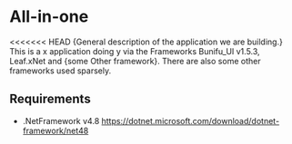 # All-in-one
<<<<<<< HEAD
{General description of the application we are building.}
This is a x application doing y via the Frameworks Bunifu_UI v1.5.3, Leaf.xNet and {some Other framework}. There are also some other frameworks used sparsely.

Requirements
---
* .NetFramework v4.8
    https://dotnet.microsoft.com/download/dotnet-framework/net48